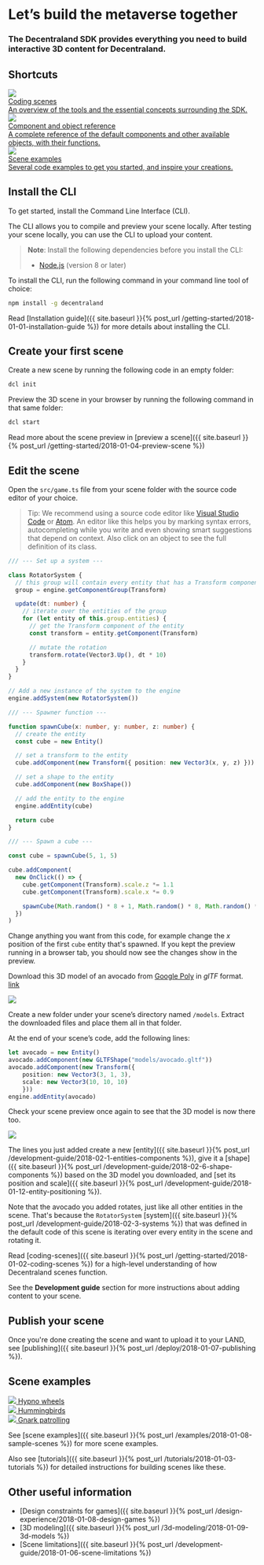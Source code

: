
# Let’s build the metaverse together

### The Decentraland SDK provides everything you need to build interactive 3D content for Decentraland.

## Shortcuts

<div class="shortcuts">
  <a href="{{ site.baseurl }}{% post_url /getting-started/2018-01-02-coding-scenes %}">
    <div>
      <div class="image"><img src="/images/home/1.png"/></div>
      <div class="title">Coding scenes</div>
      <div class="description">An overview of the tools and the essential concepts surrounding the SDK.</div>
    </div>
  </a>
  <a href="https://github.com/decentraland/ecs-reference">
    <div>
      <div class="image"><img src="/images/home/2.png"/></div>
      <div class="title">Component and object reference</div>
      <div class="description">A complete reference of the default components and other available objects, with their functions.</div>
    </div>
  </a>
  <a href="{{ site.baseurl }}{% post_url /examples/2018-01-08-sample-scenes %}">
    <div>
      <div class="image"><img src="/images/home/3.png"/></div>
      <div class="title">Scene examples</div>
      <div class="description">Several code examples to get you started, and inspire your creations.</div>
    </div>
  </a>
</div>

## Install the CLI

To get started, install the Command Line Interface (CLI).

The CLI allows you to compile and preview your scene locally. After testing your scene locally, you can use the CLI to upload your content.

> **Note**: Install the following dependencies before you install the CLI:
>
> - [Node.js](https://www.npmjs.com/) (version 8 or later)

To install the CLI, run the following command in your command line tool of choice:

```bash
npm install -g decentraland
```

Read [Installation guide]({{ site.baseurl }}{% post_url /getting-started/2018-01-01-installation-guide %}) for more details about installing the CLI.

## Create your first scene

Create a new scene by running the following code in an empty folder:

```bash
dcl init
```

Preview the 3D scene in your browser by running the following command in that same folder:

```bash
dcl start
```

Read more about the scene preview in [preview a scene]({{ site.baseurl }}{% post_url /getting-started/2018-01-04-preview-scene %})

## Edit the scene

Open the `src/game.ts` file from your scene folder with the source code editor of your choice.

> Tip: We recommend using a source code editor like [Visual Studio Code](https://code.visualstudio.com/) or [Atom](https://atom.io/). An editor like this helps you by marking syntax errors, autocompleting while you write and even showing smart suggestions that depend on context. Also click on an object to see the full definition of its class.

```ts
/// --- Set up a system ---

class RotatorSystem {
  // this group will contain every entity that has a Transform component
  group = engine.getComponentGroup(Transform)

  update(dt: number) {
    // iterate over the entities of the group
    for (let entity of this.group.entities) {
      // get the Transform component of the entity
      const transform = entity.getComponent(Transform)

      // mutate the rotation
      transform.rotate(Vector3.Up(), dt * 10) 
    }
  }
}

// Add a new instance of the system to the engine
engine.addSystem(new RotatorSystem())

/// --- Spawner function ---

function spawnCube(x: number, y: number, z: number) {
  // create the entity
  const cube = new Entity()

  // set a transform to the entity
  cube.addComponent(new Transform({ position: new Vector3(x, y, z) }))

  // set a shape to the entity
  cube.addComponent(new BoxShape())

  // add the entity to the engine
  engine.addEntity(cube)

  return cube
}

/// --- Spawn a cube ---

const cube = spawnCube(5, 1, 5)

cube.addComponent(
  new OnClick(() => {
    cube.getComponent(Transform).scale.z *= 1.1
    cube.getComponent(Transform).scale.x *= 0.9

    spawnCube(Math.random() * 8 + 1, Math.random() * 8, Math.random() * 8 + 1)
  })
)
```


Change anything you want from this code, for example change the _x_ position of the first `cube` entity that's spawned. If you kept the preview running in a browser tab, you should now see the changes show in the preview.

Download this 3D model of an avocado from [Google Poly](https://poly.google.com) in _glTF_ format. [link](https://poly.google.com/view/cgLBGFfm5FU)

![](/images/media/landing_avocado_gltf.png)

Create a new folder under your scene’s directory named `/models`. Extract the downloaded files and place them all in that folder.

At the end of your scene’s code, add the following lines:


```ts
let avocado = new Entity()
avocado.addComponent(new GLTFShape("models/avocado.gltf"))
avocado.addComponent(new Transform({ 
    position: new Vector3(3, 1, 3), 
    scale: new Vector3(10, 10, 10)
    }))
engine.addEntity(avocado)
```

Check your scene preview once again to see that the 3D model is now there too.

![](/images/media/landing_avocado_in_scene.png)

The lines you just added create a new [entity]({{ site.baseurl }}{% post_url /development-guide/2018-02-1-entities-components %}), give it a [shape]({{ site.baseurl }}{% post_url /development-guide/2018-02-6-shape-components %}) based on the 3D model you downloaded, and [set its position and scale]({{ site.baseurl }}{% post_url /development-guide/2018-01-12-entity-positioning %}).

Note that the avocado you added rotates, just like all other entities in the scene. That's because the `RotatorSystem` [system]({{ site.baseurl }}{% post_url /development-guide/2018-02-3-systems %}) that was defined in the default code of this scene is iterating over every entity in the scene and rotating it. 

Read [coding-scenes]({{ site.baseurl }}{% post_url /getting-started/2018-01-02-coding-scenes %}) for a high-level understanding of how Decentraland scenes function.

See the **Development guide** section for more instructions about adding content to your scene.

## Publish your scene

Once you're done creating the scene and want to upload it to your LAND, see [publishing]({{ site.baseurl }}{% post_url /deploy/2018-01-07-publishing %}).

## Scene examples

<div class="examples">
  <a target="_blank" href="https://github.com/decentraland-scenes/Hypno-wheels">
    <div>
      <img src="/images/home/example-hypno-wheel.png"/>
      <span>Hypno wheels</span>
    </div>
  </a>
  <a target="_blank" href="https://github.com/decentraland-scenes/Hummingbirds">
    <div>
      <img src="/images/home/hummingbirds.png"/>
      <span>Hummingbirds</span>
    </div>
  </a>
  <a target="_blank" href="https://github.com/decentraland-scenes/Gnark-patrol">
    <div>
      <img src="/images/home/example-gnark.png"/>
      <span>Gnark patrolling</span>
    </div>
  </a>
</div>

See [scene examples]({{ site.baseurl }}{% post_url /examples/2018-01-08-sample-scenes %}) for more scene examples.

Also see [tutorials]({{ site.baseurl }}{% post_url /tutorials/2018-01-03-tutorials %}) for detailed instructions for building scenes like these.

## Other useful information

- [Design constraints for games]({{ site.baseurl }}{% post_url /design-experience/2018-01-08-design-games %})
- [3D modeling]({{ site.baseurl }}{% post_url /3d-modeling/2018-01-09-3d-models %})
- [Scene limitations]({{ site.baseurl }}{% post_url /development-guide/2018-01-06-scene-limitations %})
